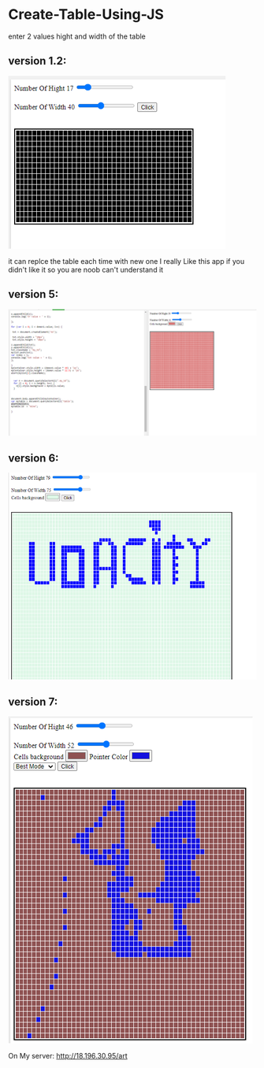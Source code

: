 # Create-Table-Using-JS
enter 2 values hight and width of the table 


## version 1.2:
<img src="app.PNG">


it can replce the table each time with new one 
I really Like this app if you didn't like it so you are noob can't understand it


## version 5:
<img src="last_version.PNG">

## version 6:
<img src="newVerison.PNG">


## version 7:
<img src="last.PNG">


On My server:
http://18.196.30.95/art
